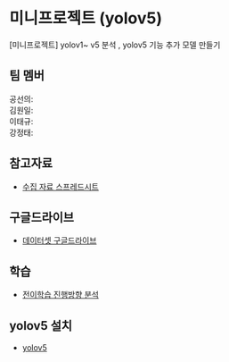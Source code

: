 # 미니프로젝트 (yolov5)
[미니프로젝트] yolov1~ v5 분석 , yolov5 기능 추가 모델 만들기

## 팀 멤버  
공선의:  
김원일:  
이태규:  
강정태: 

## 참고자료  
- [수집 자료 스프레드시트](https://docs.google.com/spreadsheets/d/1XQSL7XE7vEa7ClrL6QE0HvvfympXhMjY8Gi1ea6FF-0/edit#gid=0)

## 구글드라이브
- [데이터셋 구글드라이브](https://drive.google.com/drive/folders/10aNY9ExEbX42mcrV_u193RmZ-bh2ZjX_)

## 학습
- [전이학습 진행방향 분석](https://docs.google.com/document/d/1fZCmQx-Yy6Ps7f3oj1nXdltYbQMDO_PpJEu0XQbdjBQ/edit)

## yolov5 설치
- [yolov5](https://docs.google.com/document/d/1QetkS2GMaUApdshSpBCBkILFbCgR3fGGMZpOW11XON4/edit?usp=sharing)
